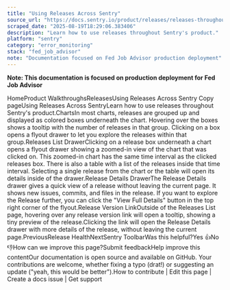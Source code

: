 ```yaml
---
title: "Using Releases Across Sentry"
source_url: "https://docs.sentry.io/product/releases/releases-throughout-sentry/"
scraped_date: "2025-08-19T18:29:06.383406"
description: "Learn how to use releases throughout Sentry's product."
platform: "sentry"
category: "error_monitoring"
stack: "fed_job_advisor"
note: "Documentation focused on Fed Job Advisor production deployment"
---
```

**Note: This documentation is focused on production deployment for Fed Job Advisor**

HomeProduct WalkthroughsReleasesUsing Releases Across Sentry Copy pageUsing Releases Across SentryLearn how to use releases throughout Sentry's product.ChartsIn most charts, releases are grouped up and displayed as colored boxes underneath the chart. Hovering over the boxes shows a tooltip with the number of releases in that group. Clicking on a box opens a flyout drawer to let you explore the releases within that group.Releases List DrawerClicking on a release box underneath a chart opens a flyout drawer showing a zoomed-in view of the chart that was clicked on. This zoomed-in chart has the same time interval as the clicked releases box. There is also a table with a list of the releases inside that time interval. Selecting a single release from the chart or the table will open its details inside of the drawer.Release Details DrawerThe Release Details drawer gives a quick view of a release without leaving the current page. It shows new issues, commits, and files in the release. If you want to explore the Release further, you can click the "View Full Details" button in the top right corner of the flyout.Release Version LinkOutside of the Releases List page, hovering over any release version link will open a tooltip, showing a tiny preview of the release.Clicking the link will open the Release Details drawer with more details of the release, without leaving the current page.PreviousRelease HealthNextSentry ToolbarWas this helpful?Yes 👍No 👎How can we improve this page?Submit feedbackHelp improve this contentOur documentation is open source and available on GitHub. Your contributions are welcome, whether fixing a typo (drat!) or suggesting an update ("yeah, this would be better").How to contribute | Edit this page | Create a docs issue | Get support